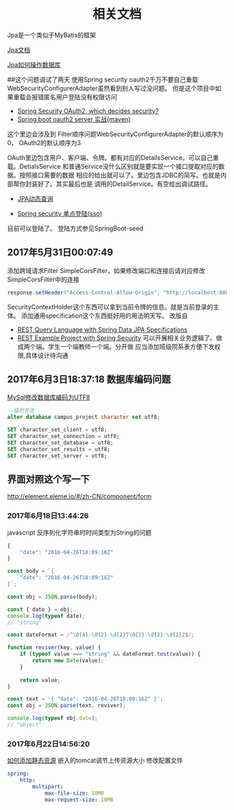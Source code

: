 # <center>相关文档</center>

Jpa是一个类似于MyBatis的框架

[Jpa文档](https://docs.spring.io/spring-data/jpa/docs/current/reference/html/)

[Jpa如何操作数据库](https://www.ibm.com/developerworks/cn/opensource/os-cn-spring-jpa/)

##这个问题调试了两天
使用Spring security oauth2千万不要自己重载WebSecurityConfigurerAdapter虽然看到别人写过没问题。
但是这个项目中如果重载会报错匿名用户登陆没有权限访问


- [Spring Security OAuth2, which decides security?](https://stackoverflow.com/questions/28537181/spring-security-oauth2-which-decides-security)
- [Spring boot oauth2 server 实战(maven)](http://www.jianshu.com/p/dd1b0983594c)

这个里边会涉及到 Filter顺序问题WebSecurityConfigurerAdapter的默认顺序为0，
OAuth2的默认顺序为3

OAuth里边包含用户、客户端、令牌。都有对应的DetailsService。可以自己重载。DetialsService
和普通Service没什么区别就是要实现一个接口提取对应的数据。按照接口需要的数据
相应的给出就可以了。里边包含JDBC的简写。也就是内部帮你封装好了。其实最后也是
调用的DetailService。有空给出调试路径。


- [JPA动态查询](http://blog.csdn.net/anxpp/article/details/51996472)

- [Spring security 单点登陆(sso)](https://spring.io/blog/2015/02/03/sso-with-oauth2-angular-js-and-spring-security-part-v)


目前可以登陆了。
登陆方式参见SpringBoot-seed


## 2017年5月31日00:07:49
添加跨域请求Filter
SimpleCorsFilter，如果修改端口和连接后请对应修改SimpleCorsFilter中的连接
``` java
response.setHeader("Access-Control-Allow-Origin", "http://localhost:8081");
```
SecurityContextHolder这个东西可以拿到当前令牌的信息。就是当前登录的主体。
添加通用specification这个东西挺好用的用法明天写。
改版自
- [REST Query Language with Spring Data JPA Specifications](http://www.baeldung.com/rest-api-search-language-spring-data-specifications)
- [REST Example Project with Spring Security](https://github.com/eugenp/tutorials/tree/master/spring-security-rest-full)
可以开展相关业务逻辑了。做成两个端。学生一个端教师一个端。分开做
应当添加班级院系表方便下发权限,具体设计待沟通


## 2017年6月3日18:37:18 数据库编码问题
[MySql修改数据库编码为UTF8](http://blog.csdn.net/qiyuexuelang/article/details/9049985)
```sql
--临时方法
alter database campus_project character set utf8;

SET character_set_client = utf8;  
SET character_set_connection = utf8;  
SET character_set_database = utf8;  
SET character_set_results = utf8;  
SET character_set_server = utf8;  
```

## 界面对照这个写一下
http://element.eleme.io/#/zh-CN/component/form

### 2017年6月18日13:44:26
javascript 反序列化字符串时时间类型为String的问题
```javascript
{
    "date": "2016-04-26T18:09:16Z"
}

const body = `{
    "date": "2016-04-26T18:09:16Z"
}`;

const obj = JSON.parse(body);

const { date } = obj;
console.log(typeof date);
// "string"

const dateFormat = /^\d{4}-\d{2}-\d{2}T\d{2}:\d{2}:\d{2}Z$/;

function reviver(key, value) {
    if (typeof value === "string" && dateFormat.test(value)) {
        return new Date(value);
    }
    
    return value;
}

const text = '{ "date": "2016-04-26T18:09:16Z" }';
const obj = JSON.parse(text, reviver);

console.log(typeof obj.date);
// "object"
```

### 2017年6月22日14:56:20
[如何添加静态资源](http://www.baeldung.com/spring-mvc-static-resources)
嵌入的tomcat调节上传资源大小
修改配置文件
```yml
spring:
	http:
		multipart:
            max-file-size: 10MB
            max-request-size: 10MB
```